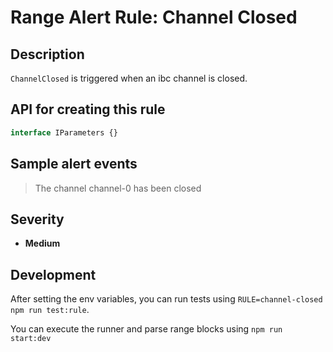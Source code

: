 # Range Alert Rule: Channel Closed

## Description

`ChannelClosed` is triggered when an ibc channel is closed.

## API for creating this rule

```typescript
interface IParameters {}
```

## Sample alert events

> The channel channel-0 has been closed

## Severity

- **Medium**

## Development

After setting the env variables, you can run tests using `RULE=channel-closed npm run test:rule`.

You can execute the runner and parse range blocks using `npm run start:dev`
